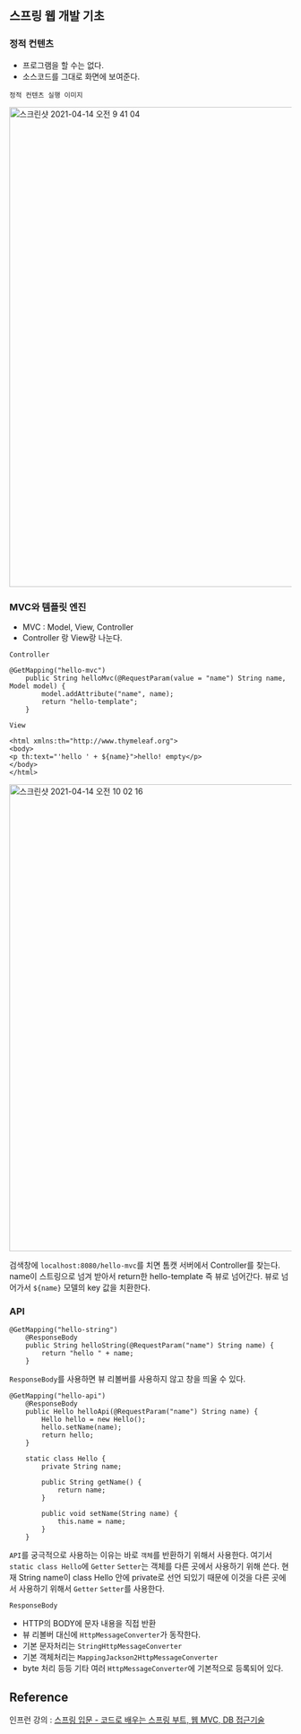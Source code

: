 ## 스프링 웹 개발 기초

### 정적 컨텐츠
- 프로그램을 할 수는 없다.
- 소스코드를 그대로 화면에 보여준다.


`정적 컨텐츠 실행 이미지`

<img width="856" alt="스크린샷 2021-04-14 오전 9 41 04" src="https://user-images.githubusercontent.com/78870076/114637990-924f4d00-9d05-11eb-9a73-9867ad6a4075.png">


### MVC와 템플릿 엔진
- MVC : Model, View, Controller
- Controller 랑 View랑 나눈다.

`Controller`
```
@GetMapping("hello-mvc")
    public String helloMvc(@RequestParam(value = "name") String name, Model model) {
        model.addAttribute("name", name);
        return "hello-template";
    }
```

`View`

```
<html xmlns:th="http://www.thymeleaf.org">
<body>
<p th:text="'hello ' + ${name}">hello! empty</p>
</body>
</html>
```

<img width="833" alt="스크린샷 2021-04-14 오전 10 02 16" src="https://user-images.githubusercontent.com/78870076/114639329-83b66500-9d08-11eb-9c2d-469b17e03451.png">

검색창에 `localhost:8080/hello-mvc`를 치면 톰캣 서버에서 Controller를 찾는다. name이 스트링으로 넘겨 받아서 return한 hello-template 즉 뷰로 넘어간다. 뷰로 넘어가서 `${name}` 모델의 key 값을 치환한다.

### API

```
@GetMapping("hello-string")
    @ResponseBody
    public String helloString(@RequestParam("name") String name) {
        return "hello " + name;
    }
```

`ResponseBody`를 사용하면 뷰 리볼버를 사용하지 않고 창을 띄울 수 있다.

```
@GetMapping("hello-api")
    @ResponseBody
    public Hello helloApi(@RequestParam("name") String name) {
        Hello hello = new Hello();
        hello.setName(name);
        return hello;
    }

    static class Hello {
        private String name;

        public String getName() {
            return name;
        }

        public void setName(String name) {
            this.name = name;
        }
    }
```

`API`를 궁극적으로 사용하는 이유는 바로 `객체`를 반환하기 위해서 사용한다. 여기서 `static class Hello`에 `Getter` `Setter`는 객체를 다른 곳에서 사용하기 위해 쓴다. 현재 String name이 class Hello 안에 private로 선언 되있기 때문에 이것을 다른 곳에서 사용하기 위해서 `Getter` `Setter`를 사용한다.

`ResponseBody`
- HTTP의 BODY에 문자 내용을 직접 반환
- 뷰 리볼버 대신에 `HttpMessageConverter`가 동작한다.
- 기본 문자처리는 `StringHttpMessageConverter`
- 기본 객체처리는 `MappingJackson2HttpMessageConverter`
- byte 처리 등등 기타 여러 `HttpMessageConverter`에 기본적으로 등록되어 있다.

## Reference

인프런 강의 : [스프링 입문 - 코드로 배우는 스프링 부트, 웹 MVC, DB 접근기술](https://www.inflearn.com/course/스프링-입문-스프링부트)
